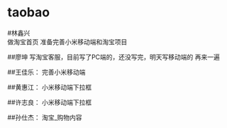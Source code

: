# taobao

#林鑫兴   
	做淘宝首页 准备完善小米移动端和淘宝项目

##廖坤
    写淘宝客服，目前写了PC端的，还没写完，明天写移动端的
    再来一遍

##王佳乐：
	完善小米移动端

##黄惠江：
                小米移动端下拉框

##许志良：
              小米移动端下拉框

##孙仕杰：
                淘宝_购物内容



